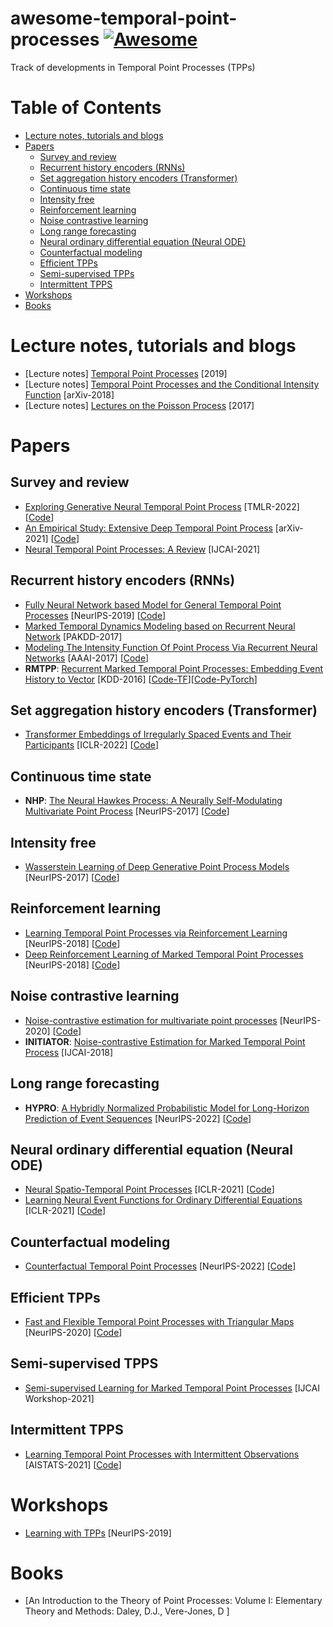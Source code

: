# awesome-temporal-point-processes [![Awesome](https://cdn.rawgit.com/sindresorhus/awesome/d7305f38d29fed78fa85652e3a63e154dd8e8829/media/badge.svg)](https://github.com/sindresorhus/awesome) 
Track of developments in Temporal Point Processes (TPPs)

# Table of Contents
* [Lecture notes, tutorials and blogs](#lecture-notes-tutorials-and-blogs)
* [Papers](#papers)
  * [Survey and review](#survey-and-review)
  * [Recurrent history encoders (RNNs)](#recurrent-history-encoders-rnns)
  * [Set aggregation history encoders (Transformer)](#set-aggregation-history-encoders-transformer)
  * [Continuous time state](#continuous-time-state)
  * [Intensity free](#intensity-free)
  * [Reinforcement learning](#reinforcement-learning)
  * [Noise contrastive learning](#noise-contrastive-learning)
  * [Long range forecasting](#long-range-forecasting)
  * [Neural ordinary differential equation (Neural ODE)](#neural-ordinary-differential-equation-neural-ode)
  * [Counterfactual modeling](#counterfactual-modeling)
  * [Efficient TPPs](#efficient-tpps)
  * [Semi-supervised TPPs](#semi-supervised-tpps)
  * [Intermittent TPPS](#intermittent-tpps)
* [Workshops](#workshops)
* [Books](#books)

  

# Lecture notes, tutorials and blogs 
* [Lecture notes] [Temporal Point Processes](https://courses.mpi-sws.org/hcml-ws18/lectures/TPP.pdf) [2019]
* [Lecture notes] [Temporal Point Processes and the Conditional Intensity Function](https://arxiv.org/pdf/1806.00221.pdf) [arXiv-2018]
* [Lecture notes] [Lectures on the Poisson Process](https://www.math.kit.edu/stoch/~last/seite/lectures_on_the_poisson_process/media/lastpenrose2017.pdf) [2017]

# Papers

## Survey and review
* [Exploring Generative Neural Temporal Point Process](https://arxiv.org/abs/2208.01874) [TMLR-2022] [[Code](https://github.com/bird-tao/gntpp)] 
* [An Empirical Study: Extensive Deep Temporal Point Process](https://arxiv.org/abs/2110.09823v3) [arXiv-2021] [[Code](https://github.com/bird-tao/edtpp)] 
* [Neural Temporal Point Processes: A Review](https://arxiv.org/abs/2104.03528) [IJCAI-2021]

## Recurrent history encoders (RNNs)
* [Fully Neural Network based Model for General Temporal Point Processes](https://arxiv.org/abs/1905.09690) [NeurIPS-2019] [[Code](https://github.com/omitakahiro/NeuralNetworkPointProcess)]
* [Marked Temporal Dynamics Modeling based on Recurrent Neural Network](https://arxiv.org/abs/1701.03918v1) [PAKDD-2017]
* [Modeling The Intensity Function Of Point Process Via Recurrent Neural Networks](https://arxiv.org/abs/1705.08982) [AAAI-2017] [[Code](https://github.com/xiaoshuai09/recurrent-point-process)]
* **RMTPP**: [Recurrent Marked Temporal Point Processes: Embedding Event History to Vector](https://www.kdd.org/kdd2016/papers/files/rpp1081-duA.pdf) [KDD-2016] [[Code-TF](https://github.com/musically-ut/tf_rmtpp)][[Code-PyTorch](https://github.com/woshiyyya/ERPP-RMTPP)]




## Set aggregation history encoders (Transformer)
* [Transformer Embeddings of Irregularly Spaced Events and Their Participants](https://arxiv.org/abs/2201.00044) [ICLR-2022] [[Code](https://github.com/yangalan123/anhp-andtt)]

## Continuous time state
* **NHP**: [The Neural Hawkes Process: A Neurally Self-Modulating Multivariate Point Process](https://arxiv.org/abs/1612.09328) [NeurIPS-2017] [[Code](https://github.com/HMEIatJHU/neurawkes)] 

## Intensity free
* [Wasserstein Learning of Deep Generative Point Process Models](https://arxiv.org/abs/1705.08051) [NeurIPS-2017] [[Code](https://github.com/xiaoshuai09/Wasserstein-Learning-For-Point-Process)]


## Reinforcement learning
* [Learning Temporal Point Processes via Reinforcement Learning](https://arxiv.org/abs/1811.05016) [NeurIPS-2018] [[Code](https://github.com/sli370/Learning-Temporal-Point-Processes-via-Reinforcement-Learning)]
* [Deep Reinforcement Learning of Marked Temporal Point Processes](https://arxiv.org/abs/1805.09360) [NeurIPS-2018] [[Code](https://github.com/Networks-Learning/tpprl)]



## Noise contrastive learning
* [Noise-contrastive estimation for multivariate point processes](https://arxiv.org/abs/2011.00717) [NeurIPS-2020] [[Code](https://github.com/hongyuanmei/nce-mpp)]
* **INITIATOR**: [Noise-contrastive Estimation for Marked Temporal Point Process](https://www.ijcai.org/proceedings/2018/0303.pdf) [IJCAI-2018] 



## Long range forecasting
* **HYPRO**: [A Hybridly Normalized Probabilistic Model for Long-Horizon Prediction of Event Sequences](https://arxiv.org/abs/2210.01753) [NeurIPS-2022] [[Code](https://github.com/ilampard/hypro_tpp)]

## Neural ordinary differential equation (Neural ODE)
* [Neural Spatio-Temporal Point Processes](https://arxiv.org/abs/2011.04583) [ICLR-2021] [[Code](https://github.com/facebookresearch/neural_stpp)]
* [Learning Neural Event Functions for Ordinary Differential Equations](https://arxiv.org/abs/2011.03902) [ICLR-2021] [[Code](https://github.com/rtqichen/torchdiffeq)]



## Counterfactual modeling
* [Counterfactual Temporal Point Processes](https://arxiv.org/abs/2111.07603) [NeurIPS-2022] [[Code](https://github.com/Networks-Learning/counterfactual-tpp)]

## Efficient TPPs
* [Fast and Flexible Temporal Point Processes with Triangular Maps](https://arxiv.org/abs/2006.12631v2) [NeurIPS-2020] [[Code](https://github.com/shchur/triangular-tpp)]

## Semi-supervised TPPS
* [Semi-supervised Learning for Marked Temporal Point Processes](https://arxiv.org/abs/2107.07729?context=cs) [IJCAI Workshop-2021]



## Intermittent TPPS
* [Learning Temporal Point Processes with Intermittent Observations](http://proceedings.mlr.press/v130/gupta21a/gupta21a.pdf) [AISTATS-2021] [[Code](https://github.com/data-iitd/imtpp)]


# Workshops
* [Learning with TPPs](https://sites.google.com/view/tpp-neurips-2019) [NeurIPS-2019]

# Books
* [An Introduction to the Theory of Point Processes: Volume I: Elementary Theory and Methods: Daley, D.J., Vere-Jones, D
]
